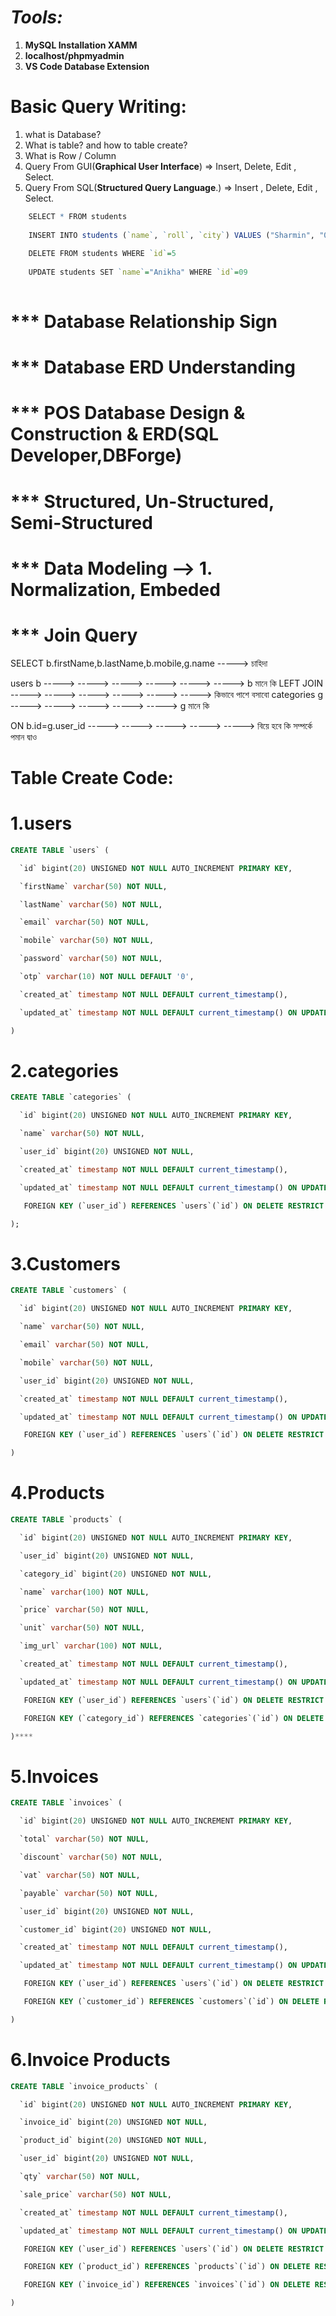 # *Tools:*
1. **MySQL Installation XAMM**
2. **localhost/phpmyadmin**
3. **VS Code Database Extension**
# Basic Query Writing:
1. what is Database?
2. What is table? and how to table create?
3. What is Row / Column
4. Query From GUI(**Graphical User Interface**) 
   => Insert, Delete, Edit , Select.
5. Query From SQL(**Structured Query Language**.)
    => Insert , Delete, Edit , Select.
```q
    SELECT * FROM students
    
    INSERT INTO students (`name`, `roll`, `city`) VALUES ("Sharmin", "09", "Dhaka")
    
    DELETE FROM students WHERE `id`=5
    
    UPDATE students SET `name`="Anikha" WHERE `id`=09
    
```


# *** Database Relationship Sign 

# *** Database ERD Understanding 

# *** POS Database Design & Construction & ERD(SQL Developer,DBForge)

# *** Structured, Un-Structured, Semi-Structured

# *** Data Modeling --> 1. Normalization, Embeded 

# *** Join Query 



SELECT b.firstName,b.lastName,b.mobile,g.name ----->  চাহিদা 

users b  -----> -----> -----> -----> -----> ----->  b মানে কি 
LEFT JOIN -----> -----> -----> -----> -----> -----> কিভাবে পাশে বসাবো 
categories g  -----> -----> -----> -----> ----->  g মানে কি 

ON b.id=g.user_id -----> -----> -----> -----> -----> বিয়ে হবে কি সম্পর্কে পমান দ্বাও 





# Table Create Code:
# 1.users 

```sql
CREATE TABLE `users` (

  `id` bigint(20) UNSIGNED NOT NULL AUTO_INCREMENT PRIMARY KEY,

  `firstName` varchar(50) NOT NULL,

  `lastName` varchar(50) NOT NULL,

  `email` varchar(50) NOT NULL,

  `mobile` varchar(50) NOT NULL,

  `password` varchar(50) NOT NULL,

  `otp` varchar(10) NOT NULL DEFAULT '0',

  `created_at` timestamp NOT NULL DEFAULT current_timestamp(),

  `updated_at` timestamp NOT NULL DEFAULT current_timestamp() ON UPDATE current_timestamp()

)
```

# 2.categories
```sql
CREATE TABLE `categories` (

  `id` bigint(20) UNSIGNED NOT NULL AUTO_INCREMENT PRIMARY KEY,

  `name` varchar(50) NOT NULL,

  `user_id` bigint(20) UNSIGNED NOT NULL,

  `created_at` timestamp NOT NULL DEFAULT current_timestamp(),

  `updated_at` timestamp NOT NULL DEFAULT current_timestamp() ON UPDATE current_timestamp(),

   FOREIGN KEY (`user_id`) REFERENCES `users`(`id`) ON DELETE RESTRICT ON UPDATE CASCADE

);
```

# 3.Customers
```sql
CREATE TABLE `customers` (

  `id` bigint(20) UNSIGNED NOT NULL AUTO_INCREMENT PRIMARY KEY,

  `name` varchar(50) NOT NULL,

  `email` varchar(50) NOT NULL,

  `mobile` varchar(50) NOT NULL,

  `user_id` bigint(20) UNSIGNED NOT NULL,

  `created_at` timestamp NOT NULL DEFAULT current_timestamp(),

  `updated_at` timestamp NOT NULL DEFAULT current_timestamp() ON UPDATE current_timestamp(),

   FOREIGN KEY (`user_id`) REFERENCES `users`(`id`) ON DELETE RESTRICT ON UPDATE CASCADE

)
```

# 4.Products
```sql
CREATE TABLE `products` (

  `id` bigint(20) UNSIGNED NOT NULL AUTO_INCREMENT PRIMARY KEY,

  `user_id` bigint(20) UNSIGNED NOT NULL,

  `category_id` bigint(20) UNSIGNED NOT NULL,

  `name` varchar(100) NOT NULL,

  `price` varchar(50) NOT NULL,

  `unit` varchar(50) NOT NULL,

  `img_url` varchar(100) NOT NULL,

  `created_at` timestamp NOT NULL DEFAULT current_timestamp(),

  `updated_at` timestamp NOT NULL DEFAULT current_timestamp() ON UPDATE current_timestamp(),

   FOREIGN KEY (`user_id`) REFERENCES `users`(`id`) ON DELETE RESTRICT ON UPDATE CASCADE,

   FOREIGN KEY (`category_id`) REFERENCES `categories`(`id`) ON DELETE RESTRICT ON UPDATE CASCADE

)****
```

# 5.Invoices
```sql
CREATE TABLE `invoices` (

  `id` bigint(20) UNSIGNED NOT NULL AUTO_INCREMENT PRIMARY KEY,

  `total` varchar(50) NOT NULL,

  `discount` varchar(50) NOT NULL,

  `vat` varchar(50) NOT NULL,

  `payable` varchar(50) NOT NULL,

  `user_id` bigint(20) UNSIGNED NOT NULL,

  `customer_id` bigint(20) UNSIGNED NOT NULL,

  `created_at` timestamp NOT NULL DEFAULT current_timestamp(),

  `updated_at` timestamp NOT NULL DEFAULT current_timestamp() ON UPDATE current_timestamp(),

   FOREIGN KEY (`user_id`) REFERENCES `users`(`id`) ON DELETE RESTRICT ON UPDATE CASCADE,

   FOREIGN KEY (`customer_id`) REFERENCES `customers`(`id`) ON DELETE RESTRICT ON UPDATE CASCADE

)
```

# 6.Invoice Products
```sql
CREATE TABLE `invoice_products` (

  `id` bigint(20) UNSIGNED NOT NULL AUTO_INCREMENT PRIMARY KEY,

  `invoice_id` bigint(20) UNSIGNED NOT NULL,

  `product_id` bigint(20) UNSIGNED NOT NULL,

  `user_id` bigint(20) UNSIGNED NOT NULL,

  `qty` varchar(50) NOT NULL,

  `sale_price` varchar(50) NOT NULL,

  `created_at` timestamp NOT NULL DEFAULT current_timestamp(),

  `updated_at` timestamp NOT NULL DEFAULT current_timestamp() ON UPDATE current_timestamp(),

   FOREIGN KEY (`user_id`) REFERENCES `users`(`id`) ON DELETE RESTRICT ON UPDATE CASCADE,

   FOREIGN KEY (`product_id`) REFERENCES `products`(`id`) ON DELETE RESTRICT ON UPDATE CASCADE,

   FOREIGN KEY (`invoice_id`) REFERENCES `invoices`(`id`) ON DELETE RESTRICT ON UPDATE CASCADE

)
```
